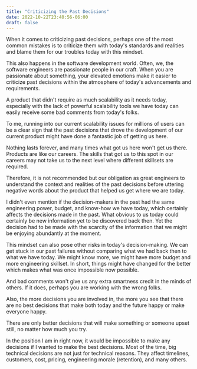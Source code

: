 ```yaml
---
title: "Criticizing the Past Decisions"
date: 2022-10-22T23:40:56-06:00
draft: false
---
```


When it comes to criticizing past decisions, perhaps one of the most common mistakes is to criticize them with today's standards and realities and blame them for our troubles today with this mindset.

This also happens in the software development world. Often, we, the software engineers are passionate people in our craft. When you are passionate about something, your elevated emotions make it easier to criticize past decisions within the atmosphere of today's advancements and requirements.

A product that didn't require as much scalability as it needs today, especially with the lack of powerful scalability tools we have today can easily receive some bad comments from today's folks.

To me, running into our current scalability issues for millions of users can be a clear sign that the past decisions that drove the development of our current product might have done a fantastic job of getting us here.

Nothing lasts forever, and many times what got us here won't get us there. Products are like our careers. The skills that got us to this spot in our careers may not take us to the next level where different skillsets are required.

Therefore, it is not recommended but our obligation as great engineers to understand the context and realities of the past decisions before uttering negative words about the product that helped us get where we are today.

I didn't even mention if the decision-makers in the past had the same engineering power, budget, and know-how we have today, which certainly affects the decisions made in the past. What obvious to us today could certainly be new information yet to be discovered back then. Yet the decision had to be made with the scarcity of the information that we might be enjoying abundantly at the moment.

This mindset can also pose other risks in today's decision-making. We can get stuck in our past failures without comparing what we had back then to what we have today. We might know more, we might have more budget and more engineering skillset. In short, things might have changed for the better which makes what was once impossible now possible.

And bad comments won't give us any extra smartness credit in the minds of others. If it does, perhaps you are working with the wrong folks.

Also, the more decisions you are involved in, the more you see that there are no best decisions that make both today and the future happy or make everyone happy.

There are only better decisions that will make something or someone upset still, no matter how much you try.

In the position I am in right now, it would be impossible to make any decisions if I wanted to make the best decisions. Most of the time, big technical decisions are not just for technical reasons. They affect timelines, customers, cost, pricing, engineering morale (retention), and many others.